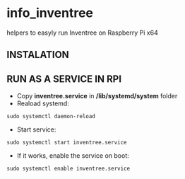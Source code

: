 # info_inventree
helpers to easyly run Inventree on Raspberry Pi x64

## INSTALATION


## RUN AS A SERVICE IN RPI ##
- Copy **inventree.service** in **/lib/systemd/system** folder
- Reaload systemd:
~~~
sudo systemctl daemon-reload
~~~
- Start service:
~~~
sudo systemctl start inventree.service 
~~~
- If it works, enable the service on boot:
~~~
sudo systemctl enable inventree.service 
~~~
